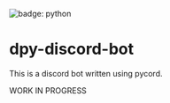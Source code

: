 ![badge: python](https://img.shields.io/badge/Lang-Python-informational?style=for-the-badge&logo=Python&logoColor=white&color=fcd132)

# dpy-discord-bot
This is a discord bot written using pycord.

WORK IN PROGRESS
